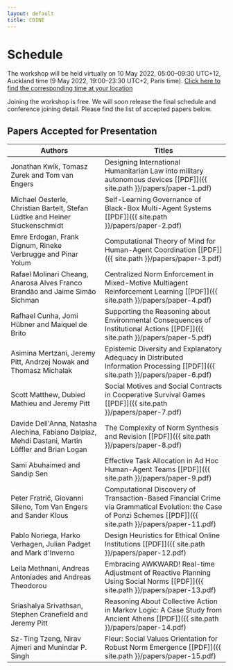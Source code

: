 ```yaml
---
layout: default
title: COINE
---
```


# Schedule

The workshop will be held virtually on 10 May 2022, 05:00&ndash;09:30 UTC+12, Auckland time (9 May 2022, 19:00&ndash;23:30 UTC+2, Paris time). [Click here to find the corresponding time at your location](https://www.timeanddate.com/worldclock/converter.html?iso=20220509T170000&p1=22&p2=195&p3=136&p4=233&p5=179)

Joining the workshop is free. We will soon release the final schedule and conference joining detail. Please find the list of accepted papers below. 

## Papers Accepted for Presentation

| Authors 										| Titles 														| 
| -----------------------------------------------------------------------------------|------------------------------------------------------------------------------------------------------------------|
| Jonathan Kwik, Tomasz Zurek and Tom van Engers					| Designing International Humanitarian Law into military autonomous devices [\[PDF\]]({{ site.path }}/papers/paper-1.pdf) |
| Michael Oesterle, Christian Bartelt, Stefan Lüdtke and Heiner Stuckenschmidt 	| Self-Learning Governance of Black-Box Multi-Agent Systems [\[PDF\]]({{ site.path }}/papers/paper-2.pdf) |
| Emre Erdogan, Frank Dignum, Rineke Verbrugge and Pinar Yolum 			| Computational Theory of Mind for Human-Agent Coordination [\[PDF\]]({{ site.path }}/papers/paper-3.pdf) |
| Rafael Molinari Cheang, Anarosa Alves Franco Brandão and Jaime Simão Sichman 	| Centralized Norm Enforcement in Mixed-Motive Multiagent Reinforcement Learning [\[PDF\]]({{ site.path }}/papers/paper-4.pdf) 										|
| Rafhael Cunha, Jomi Hübner and Maiquel de Brito 					| Supporting the Reasoning about Environmental Consequences of Institutional Actions [\[PDF\]]({{ site.path }}/papers/paper-5.pdf) |
| Asimina Mertzani, Jeremy Pitt, Andrzej Nowak and Thomasz Michalak 			| Epistemic Diversity and Explanatory Adequacy in Distributed Information Processing [\[PDF\]]({{ site.path }}/papers/paper-6.pdf) |
| Scott Matthew, Dubied Mathieu and Jeremy Pitt 					| Social Motives and Social Contracts in Cooperative Survival Games [\[PDF\]]({{ site.path }}/papers/paper-7.pdf) |
| Davide Dell'Anna, Natasha Alechina, Fabiano Dalpiaz, Mehdi Dastani, Martin Löffler and Brian Logan | The Complexity of Norm Synthesis and Revision [\[PDF\]]({{ site.path }}/papers/paper-8.pdf) |
| Sami Abuhaimed and Sandip Sen 							| Effective Task Allocation in Ad Hoc Human-Agent Teams [\[PDF\]]({{ site.path }}/papers/paper-9.pdf) |
| Peter Fratrič, Giovanni Sileno, Tom Van Engers and Sander Klous 			| Computational Discovery of Transaction-Based Financial Crime via Grammatical Evolution: the Case of Ponzi Schemes [\[PDF\]]({{ site.path }}/papers/paper-11.pdf) |
| Pablo Noriega, Harko Verhagen, Julian Padget and Mark d'Inverno 			| Design Heuristics for Ethical Online Institutions [\[PDF\]]({{ site.path }}/papers/paper-12.pdf) |
| Leila Methnani, Andreas Antoniades and Andreas Theodorou 				| Embracing AWKWARD! Real-time Adjustment of Reactive Planning Using Social Norms [\[PDF\]]({{ site.path }}/papers/paper-13.pdf) |
| Sriashalya Srivathsan, Stephen Cranefield and Jeremy Pitt 				| Reasoning About Collective Action in Markov Logic: A Case Study from Ancient Athens [\[PDF\]]({{ site.path }}/papers/paper-14.pdf) |
| Sz-Ting Tzeng, Nirav Ajmeri and Munindar P. Singh 					| Fleur: Social Values Orientation for Robust Norm Emergence [\[PDF\]]({{ site.path }}/papers/paper-15.pdf) |
